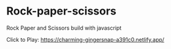 # Rock-paper-scissors
Rock Paper and Scissors build with javascript

Click to Play: https://charming-gingersnap-a391c0.netlify.app/
